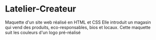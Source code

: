 # Latelier-Createur
Maquette d'un site web réalisé en HTML et CSS 
Elle introduit un magasin qui vend des produits, eco-responsables, bios et locaux. 
Cette maquette suit les couleurs d'un logo pré-réalisé 
